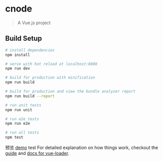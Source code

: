 # cnode

> A Vue.js project

## Build Setup

``` bash
# install dependencies
npm install

# serve with hot reload at localhost:8080
npm run dev

# build for production with minification
npm run build

# build for production and view the bundle analyzer report
npm run build --report

# run unit tests
npm run unit

# run e2e tests
npm run e2e

# run all tests
npm test
```
 预览
  [demo](https://jstf9673.github.io/vue-cnode/dist/)
	test
For detailed explanation on how things work, checkout the [guide](http://vuejs-templates.github.io/webpack/) and [docs for vue-loader](http://vuejs.github.io/vue-loader).

